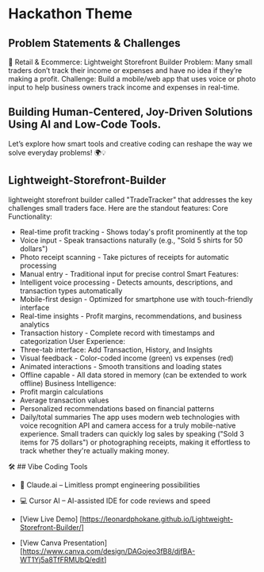 # Hackathon Theme
## Problem Statements & Challenges
🛒 Retail & Ecommerce: Lightweight Storefront Builder
Problem: Many small traders don’t track their income or expenses and have no idea if they’re making a profit.
Challenge: Build a mobile/web app that uses voice or photo input to help business owners track income and expenses in real-time.

## Building Human-Centered, Joy-Driven Solutions Using AI and Low-Code Tools.
 Let’s explore how smart tools and creative coding can reshape the way we solve everyday problems! 🌍💡
 
## Lightweight-Storefront-Builder
lightweight storefront builder called "TradeTracker" that addresses the key challenges small traders face. Here are the standout features:
Core Functionality:
-	Real-time profit tracking - Shows today's profit prominently at the top
-	Voice input - Speak transactions naturally (e.g., "Sold 5 shirts for 50 dollars")
-	Photo receipt scanning - Take pictures of receipts for automatic processing
-	Manual entry - Traditional input for precise control
Smart Features:
-	Intelligent voice processing - Detects amounts, descriptions, and transaction types automatically
-	Mobile-first design - Optimized for smartphone use with touch-friendly interface
-	Real-time insights - Profit margins, recommendations, and business analytics
-	Transaction history - Complete record with timestamps and categorization
User Experience:
-	Three-tab interface: Add Transaction, History, and Insights
-	Visual feedback - Color-coded income (green) vs expenses (red)
-	Animated interactions - Smooth transitions and loading states
-	Offline capable - All data stored in memory (can be extended to work offline)
Business Intelligence:
-	Profit margin calculations
-	Average transaction values
-	Personalized recommendations based on financial patterns
-	Daily/total summaries
The app uses modern web technologies with voice recognition API and camera access for a truly mobile-native experience. Small traders can quickly log sales by speaking ("Sold 3 items for 75 dollars") or photographing receipts, making it effortless to track whether they're actually making money.

🛠️ ## Vibe Coding Tools
- 🤖 Claude.ai – Limitless prompt engineering possibilities
- 💻 Cursor AI – AI-assisted IDE for code reviews and speed


- [View Live Demo] [https://leonardphokane.github.io/Lightweight-Storefront-Builder/]
- [View Canva Presentation] [https://www.canva.com/design/DAGojeo3fB8/djfBA-WT1Yj5a8TfFRMUbQ/edit]
